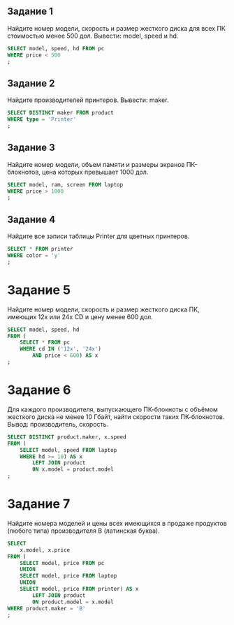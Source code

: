 ## Задание 1

Найдите номер модели, скорость и размер жесткого диска для всех ПК стоимостью менее 500 дол. Вывести: model, speed и hd.

```sql
SELECT model, speed, hd FROM pc
WHERE price < 500
;
```

## Задание 2

Найдите производителей принтеров. Вывести: maker.

```sql
SELECT DISTINCT maker FROM product
WHERE type = 'Printer'
;
```

## Задание 3

Найдите номер модели, объем памяти и размеры экранов ПК-блокнотов, цена которых превышает 1000 дол.

```sql
SELECT model, ram, screen FROM laptop
WHERE price > 1000
;
```

## Задание 4

Найдите все записи таблицы Printer для цветных принтеров.

```sql
SELECT * FROM printer
WHERE color = 'y'
;
```

# Задание 5

Найдите номер модели, скорость и размер жесткого диска ПК, имеющих 12x или 24x CD и цену менее 600 дол.

```sql
SELECT model, speed, hd
FROM (
	SELECT * FROM pc
	WHERE cd IN ('12x', '24x') 
		AND price < 600) AS x
;
```

# Задание 6

Для каждого производителя, выпускающего ПК-блокноты c объёмом жесткого диска не менее 10 Гбайт, найти скорости таких ПК-блокнотов. Вывод: производитель, скорость.

```sql
SELECT DISTINCT product.maker, x.speed 
FROM (
	SELECT model, speed FROM laptop 
	WHERE hd >= 10) AS x
		LEFT JOIN product 
		ON x.model = product.model
;
```

# Задание 7

Найдите номера моделей и цены всех имеющихся в продаже продуктов (любого типа) производителя B (латинская буква).

```sql
SELECT
	x.model, x.price 
FROM (
	SELECT model, price FROM pc
	UNION
	SELECT model, price FROM laptop 
	UNION 
	SELECT model, price FROM printer) AS x
		LEFT JOIN product 
		ON product.model = x.model
WHERE product.maker = 'B'
;
```
